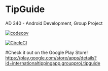 # TipGuide

AD 340 - Android Development, Group Project

[![codecov](https://codecov.io/gh/bigTimeBrad/TipGuide/branch/master/graph/badge.svg)](https://codecov.io/gh/bigTimeBrad/TipGuide)


[![CircleCI](https://circleci.com/gh/bigTimeBrad/TipGuide.svg?style=svg)](https://circleci.com/gh/bigTimeBrad/TipGuide)

#Check it out on the Google Play Store!
https://play.google.com/store/apps/details?id=internationaltippingapp.groupproj.tipguide
